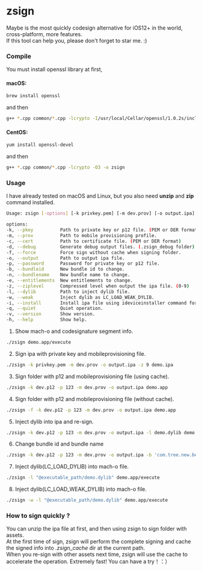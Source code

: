 # zsign
Maybe is the most quickly codesign alternative for iOS12+ in the world, cross-platform, more features.  
If this tool can help you, please don't forget to star me. :) 

### Compile
You must install openssl library at first,

#### macOS:
```bash
brew install openssl
```
and then
```bash
g++ *.cpp common/*.cpp -lcrypto -I/usr/local/Cellar/openssl/1.0.2s/include -L/usr/local/Cellar/openssl/1.0.2s/lib -O3 -o zsign
```

#### CentOS:
```bash
yum install openssl-devel
```
and then
```bash
g++ *.cpp common/*.cpp -lcrypto -O3 -o zsign
```

### Usage
I have already tested on macOS and Linux, but you also need **unzip** and **zip** command installed.

```bash
Usage: zsign [-options] [-k privkey.pem] [-m dev.prov] [-o output.ipa] file|folder

options:
-k, --pkey          Path to private key or p12 file. (PEM or DER format)
-m, --prov          Path to mobile provisioning profile.
-c, --cert          Path to certificate file. (PEM or DER format)
-d, --debug         Generate debug output files. (.zsign_debug folder)
-f, --force         Force sign without cache when signing folder.
-o, --output        Path to output ipa file.
-p, --password      Password for private key or p12 file.
-b, --bundleid      New bundle id to change.
-n, --bundlename    New bundle name to change.
-e, --entitlements  New entitlements to change.
-z, --ziplevel      Compressed level when output the ipa file. (0-9)
-l, --dylib         Path to inject dylib file.
-w, --weak          Inject dylib as LC_LOAD_WEAK_DYLIB.
-i, --install       Install ipa file using ideviceinstaller command for test.
-q, --quiet         Quiet operation.
-v, --version       Show version.
-h, --help          Show help.
```

1. Show mach-o and codesignature segment info.
```bash
./zsign demo.app/execute
```

2. Sign ipa with private key and mobileprovisioning file.
```bash
./zsign -k privkey.pem -m dev.prov -o output.ipa -z 9 demo.ipa
```

3. Sign folder with p12 and mobileprovisioning file (using cache).
```bash
./zsign -k dev.p12 -p 123 -m dev.prov -o output.ipa demo.app
```

4. Sign folder with p12 and mobileprovisioning file (without cache).
```bash
./zsign -f -k dev.p12 -p 123 -m dev.prov -o output.ipa demo.app
```

5. Inject dylib into ipa and re-sign.
```bash
./zsign -k dev.p12 -p 123 -m dev.prov -o output.ipa -l demo.dylib demo.ipa 
```

6. Change bundle id and bundle name
```bash
./zsign -k dev.p12 -p 123 -m dev.prov -o output.ipa -b 'com.tree.new.bee' -n 'TreeNewBee' demo.ipa
```

7. Inject dylib(LC_LOAD_DYLIB) into mach-o file.
```bash
./zsign -l "@executable_path/demo.dylib" demo.app/execute
```

8. Inject dylib(LC_LOAD_WEAK_DYLIB) into mach-o file.
```bash
./zsign -w -l "@executable_path/demo.dylib" demo.app/execute
```

### How to sign quickly ?
You can unzip the ipa file at first, and then using zsign to sign folder with assets.  
At the first time of sign, zsign will perform the complete signing and cache the signed info into *.zsign_cache* dir at the current path.  
When you re-sign with other assets next time, zsign will use the cache to accelerate the operation. Extremely fast! You can have a try！：）